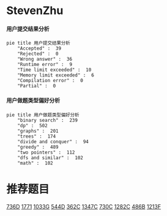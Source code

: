# StevenZhu

<!-- tabs:start -->



#### **用户提交结果分析**

```mermaid
pie title 用户提交结果分析
    "Accepted" :  39
    "Rejected" :  0
    "Wrong answer" :  36
    "Runtime error" :  9
    "Time limit exceeded" :  10
    "Memory limit exceeded" :  6
    "Compilation error" :  0
    "Partial" :  0
```

#### **用户做题类型偏好分析**

```mermaid
pie title 用户做题类型偏好分析
    "binary search" :  239
    "dp" :  502
    "graphs" :  201
    "trees" :  174
    "divide and conquer" :  94
    "greedy" :  489
    "two pointers" :  112
    "dfs and similar" :  102
    "math" :  102
```



<!-- tabs:end -->
# 推荐题目
[736D](https://codeforces.com/contest/736/problem/D)
[1771](https://codeforces.com/contest/177/problem/1)
[1033G](https://codeforces.com/contest/1033/problem/G)
[544D](https://codeforces.com/contest/544/problem/D)
[362C](https://codeforces.com/contest/362/problem/C)
[1347C](https://codeforces.com/contest/1347/problem/C)
[730C](https://codeforces.com/contest/730/problem/C)
[1282C](https://codeforces.com/contest/1282/problem/C)
[486B](https://codeforces.com/contest/486/problem/B)
[1213F](https://codeforces.com/contest/1213/problem/F)
